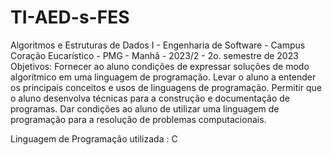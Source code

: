 # TI-AED-s-FES
Algoritmos e Estruturas de Dados I - Engenharia de Software - Campus Coração Eucarístico - PMG - Manhã - 2023/2 - 2o. semestre de 2023
Objetivos:
Fornecer ao aluno condições de expressar soluções de modo algorítmico em uma linguagem de programação. 
Levar o aluno a entender os principais conceitos e usos de linguagens de programação.
Permitir que o aluno desenvolva técnicas para a construção e documentação de programas. 
Dar condições ao aluno de utilizar uma linguagem de programação para a resolução de problemas computacionais.


Linguagem de Programação utilizada : C
